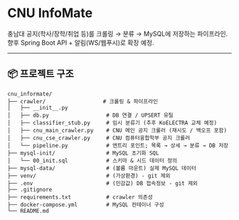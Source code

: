 # CNU InfoMate

충남대 공지(학사/장학/취업 등)를 크롤링 → 분류 → MySQL에 저장하는 파이프라인.  
향후 Spring Boot API + 알림(WS/웹푸시)로 확장 예정.

---

## 📦 프로젝트 구조
```plaintext
cnu_informate/
├── crawler/                  # 크롤링 & 파이프라인
│   ├── __init__.py
│   ├── db.py                  # DB 연결 / UPSERT 유틸
│   ├── classifier_stub.py     # 임시 분류기 (추후 KoELECTRA 교체 예정)
│   ├── cnu_main_crawler.py    # CNU 메인 공지 크롤러 (재시도 / 백오프 포함)
│   ├── cnu_cse_crawler.py     # CNU 컴퓨터융합학부 공지 크롤러
│   └── pipeline.py            # 엔트리 포인트; 목록 → 상세 → 분류 → DB 저장
├── mysql-init/                # MySQL 초기화 SQL
│   └── 00_init.sql            # 스키마 & 시드 데이터 정의
├── mysql-data/                # (볼륨 마운트) 실제 MySQL 데이터
├── venv/                      # (가상환경) - git 제외
├── .env                       # (민감값) DB 접속정보 - git 제외
├── .gitignore
├── requirements.txt           # crawler 의존성
├── docker-compose.yml         # MySQL 컨테이너 구성
└── README.md


